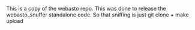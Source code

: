 This is a copy of the webasto repo. This was done to release the webasto_snuffer standalone code. So that sniffing is just git clone + make upload
